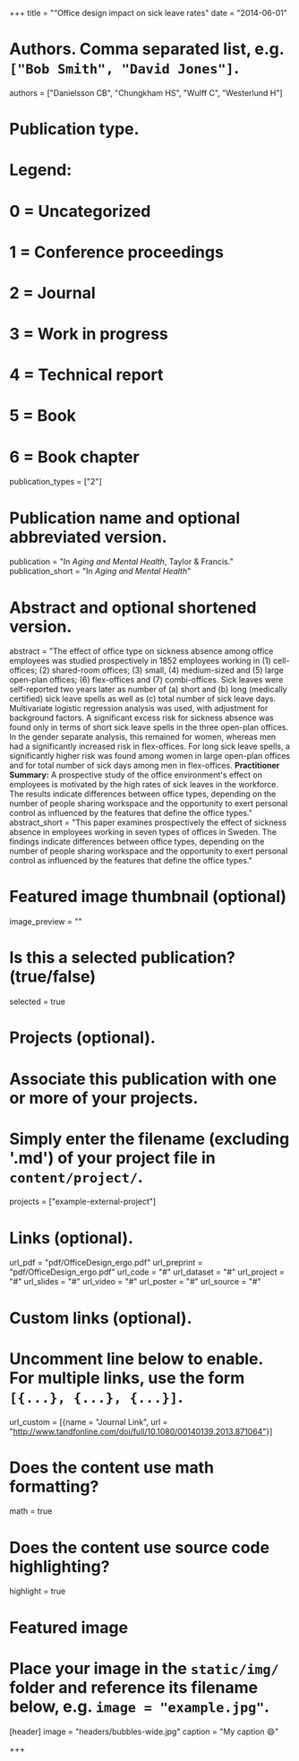 +++
title = "“Office design impact on sick leave rates"
date = "2014-06-01"

# Authors. Comma separated list, e.g. `["Bob Smith", "David Jones"]`.
authors = ["Danielsson CB", "Chungkham HS", "Wulff C", "Westerlund H"]

# Publication type.
# Legend:
# 0 = Uncategorized
# 1 = Conference proceedings
# 2 = Journal
# 3 = Work in progress
# 4 = Technical report
# 5 = Book
# 6 = Book chapter
publication_types = ["2"]

# Publication name and optional abbreviated version.
publication = "In *Aging and Mental Health*, Taylor & Francis."
publication_short = "In *Aging and Mental Health*"

# Abstract and optional shortened version.
abstract = "The effect of office type on sickness absence among office employees was studied prospectively in 1852 employees working in (1) cell-offices; (2) shared-room offices; (3) small, (4) medium-sized and (5) large open-plan offices; (6) flex-offices and (7) combi-offices. Sick leaves were self-reported two years later as number of (a) short and (b) long (medically certified) sick leave spells as well as (c) total number of sick leave days. Multivariate logistic regression analysis was used, with adjustment for background factors. A significant excess risk for sickness absence was found only in terms of short sick leave spells in the three open-plan offices. In the gender separate analysis, this remained for women, whereas men had a significantly increased risk in flex-offices. For long sick leave spells, a significantly higher risk was found among women in large open-plan offices and for total number of sick days among men in flex-offices. **Practitioner Summary:** A prospective study of the office environment's effect on employees is motivated by the high rates of sick leaves in the workforce. The results indicate differences between office types, depending on the number of people sharing workspace and the opportunity to exert personal control as influenced by the features that define the office types."
abstract_short = "This paper examines prospectively the effect of sickness absence in employees working in seven types of offices in Sweden. The findings indicate differences between office types, depending on the number of people sharing workspace and the opportunity to exert personal control as influenced by the features that define the office types."

# Featured image thumbnail (optional)
image_preview = ""

# Is this a selected publication? (true/false)
selected = true

# Projects (optional).
#   Associate this publication with one or more of your projects.
#   Simply enter the filename (excluding '.md') of your project file in `content/project/`.
projects = ["example-external-project"]

# Links (optional).
url_pdf = "pdf/OfficeDesign_ergo.pdf"
url_preprint = "pdf/OfficeDesign_ergo.pdf"
url_code = "#"
url_dataset = "#"
url_project = "#"
url_slides = "#"
url_video = "#"
url_poster = "#"
url_source = "#"

# Custom links (optional).
#   Uncomment line below to enable. For multiple links, use the form `[{...}, {...}, {...}]`.
url_custom = [{name = "Journal Link", url = "http://www.tandfonline.com/doi/full/10.1080/00140139.2013.871064"}]

# Does the content use math formatting?
math = true

# Does the content use source code highlighting?
highlight = true

# Featured image
# Place your image in the `static/img/` folder and reference its filename below, e.g. `image = "example.jpg"`.
[header]
image = "headers/bubbles-wide.jpg"
caption = "My caption :smile:"

+++
